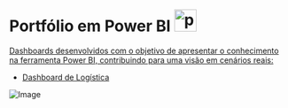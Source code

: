 # Portfólio em Power BI <a href="https://www.powerbi.com" target="_blank" rel="noreferrer"> <img src="https://github.com/microsoft/PowerBI-Icons/blob/main/SVG/Power-BI.svg" alt="powerbi" width="40" height="40"/>

Dashboards desenvolvidos com o objetivo de apresentar o conhecimento na ferramenta Power BI, contribuindo para uma visão em cenários reais:

- [Dashboard de Logística](https://app.powerbi.com/view?r=eyJrIjoiNzc1OTkzNDMtOTYxNS00NDY2LTllOWUtNTUzN2IwNGQzZGI0IiwidCI6ImI3NTM5MDg3LWY0ZDgtNDdiMy1iZmQ1LTA4MzA4MTJjYjZiMiJ9)

![Image](https://github.com/user-attachments/assets/34ea4860-975b-4873-b549-0862920dc216)
